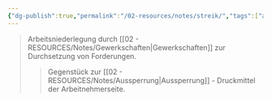 ```yaml
---
{"dg-publish":true,"permalink":"/02-resources/notes/streik/","tags":["arbeitsrecht/arbeitskampf"],"noteIcon":"","updated":"2025-10-29T12:59:10.630+01:00"}
---
```


>Arbeitsniederlegung durch [[02 - RESOURCES/Notes/Gewerkschaften\|Gewerkschaften]] zur Durchsetzung von Forderungen.
>>Gegenstück zur [[02 - RESOURCES/Notes/Aussperrung\|Aussperrung]] - Druckmittel der Arbeitnehmerseite.